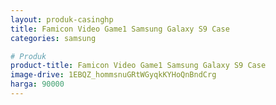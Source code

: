 ```yaml
---
layout: produk-casinghp
title: Famicon Video Game1 Samsung Galaxy S9 Case
categories: samsung

# Produk
product-title: Famicon Video Game1 Samsung Galaxy S9 Case
image-drive: 1EBQZ_hommsnuGRtWGyqkKYHoQnBndCrg
harga: 90000
---
```

